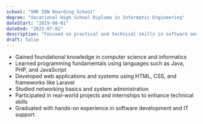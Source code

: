 ```yaml
---
school: "SMK IDN Boarding School"
degree: "Vocational High School Diploma in Informatic Engineering"
dateStart: "2019-08-01"
dateEnd: "2022-07-01"
description: "Focused on practical and technical skills in software and hardware engineering."
draft: false
---
```


- Gained foundational knowledge in computer science and informatics
- Learned programming fundamentals using languages such as Java, PHP, and JavaScript
- Developed web applications and systems using HTML, CSS, and frameworks like Laravel
- Studied networking basics and system administration
- Participated in real-world projects and internships to enhance technical skills
- Graduated with hands-on experience in software development and IT support
